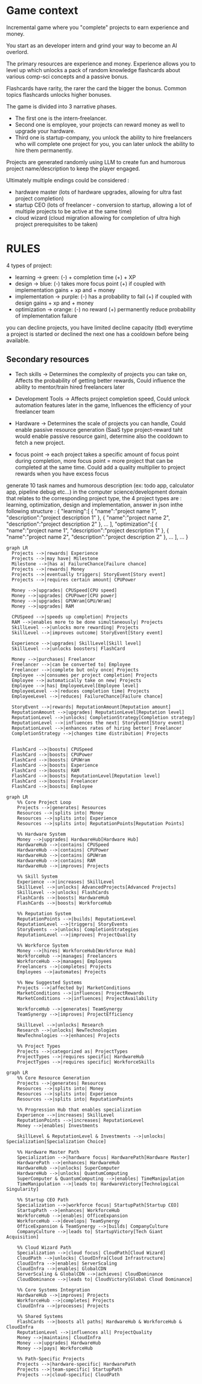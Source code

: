 ﻿# Game context
Incremental game where you "complete" projects to earn experience and money.

You start as an developer intern and grind your way to become an AI overlord.

The primary resources are experience and money. 
Experience allows you to level up which unlocks a pack of random knowledge flashcards about various comp-sci concepts and a passive bonus.

Flashcards have rarity, the rarer the card the bigger the bonus.
Common topics flashcards unlocks higher bonuses.

The game is divided into 3 narrative phases.
 - The first one is the intern-freelancer.
 - Second one is employee, your projects can reward money as well to upgrade your hardware.
 - Third one is startup-company, you unlock the ability to hire freelancers who will complete one project for you, you can later unlock the ability to hire them permanently.

Projects are generated randomly using LLM to create fun and humorous project name/description to keep the player engaged.

Ultimately multiple endings could be considered :
- hardware master (lots of hardware upgrades, allowing for ultra fast project completion)
- startup CEO (lots of freelancer - conversion to startup, allowing a lot of multiple projects to be active at the same time)
- cloud wizard (cloud migration allowing for completion of ultra high project prerequisites to be taken)

# RULES

4 types of project:
- learning -> green: 
  (-) + completion time
  (+) + XP
- design -> blue:
  (-) takes more focus point
  (+) if coupled with implementation gains + xp and + money
- implementation -> purple:
  (-) has a probability to fail
  (+) if coupled with design gains + xp and + money
- optimization -> orange:
  (-) no reward
  (+) permanently reduce probability of implementation failure

you can decline projects, you have limited decline capacity (tbd)
everytime a project is started or declined the next one has a cooldown before being available.


## Secondary resources
 - Tech skills -> Determines the complexity of projects you can take on, Affects the probability of getting better rewards, Could influence the ability to mentor/train hired freelancers later
 
 - Development Tools -> Affects project completion speed, Could unlock automation features later in the game, Influences the efficiency of your freelancer team
 
 - Hardware -> Determines the scale of projects you can handle, Could enable passive resource generation (SaaS type project-reward taht would enable passive resource gain), determine also the cooldown to fetch a new project.
 
 - focus point -> each project takes a specific amount of focus point during completion, more focus point = more project that can be completed at the same time. Could add a quality multiplier to project rewards when you have excess focus

generate 10  task names and humorous description (ex: todo app, calculator app, pipeline debug etc...) in the computer science/development domain that relates to the corresponding project type, the 4 project types are : learning, optimization, design and implementation, answer in json inthe following structure : 
{
  "learning":[
    {
      "name":"project name 1",
      "description":"project description 1"
    },
    {
      "name":"project name 2",
      "description":"project description 2"
    },
    ...
  ],
  "optimization":[
    {
      "name":"project name 1",
      "description":"project description 1"
    },
    {
      "name":"project name 2",
      "description":"project description 2"
    },
    ...
  ],
  ...
}
```mermaid
graph LR
  Projects -->|rewards| Experience
  Projects -->|may have| Milestone
  Milestone -->|has a| FailureChance[Failure chance]
  Projects -->|rewards| Money
  Projects -->|eventually triggers| StoryEvent[Story event]
  Projects -->|requires certain amount| CPUPower

  Money -->|upgrades| CPUSpeed[CPU speed]
  Money -->|upgrades| CPUPower[CPU power]
  Money -->|upgrades| GPUWram[GPU/Wram]
  Money -->|upgrades| RAM

  CPUSpeed -->|speeds up completion| Projects
  RAM -->|enables more to be done simultaneously| Projects
  SkillLevel -->|unlocks more rewarding| Projects
  SkillLevel -->|improves outcome| StoryEvent[Story event]

  Experience -->|upgrades| SkillLevel[Skill level]
  SkillLevel -->|unlocks boosters| FlashCard

  Money -->|purchases| Freelancer
  Freelancer -->|can be converted to| Employee
  Freelancer -->|complete but only once| Projects
  Employee -->|consumes per project completion| Projects
  Employee -->|automatically take on new| Projects
  Employee -->|has| EmployeeLevel[Employee level]
  EmployeeLevel -->|reduces completion time| Projects
  EmployeeLevel -->|reduces| FailureChance[Failure chance]

  StoryEvent -->|rewards| ReputationAmount[Reputation amount]
  ReputationAmount -->|upgrades| ReputationLevel[Reputation level]
  ReputationLevel -->|unlocks| CompletionStrategy[Completion strategy]
  ReputationLevel -->|influences the next| StoryEvent[Story event]
  ReputationLevel -->|enhances rates of hiring better| Freelancer
  CompletionStrategy -->|changes time distribution| Projects


  FlashCard -->|boosts| CPUSpeed
  FlashCard -->|boosts| CPUPower
  FlashCard -->|boosts| GPUWram
  FlashCard -->|boosts| Experience
  FlashCard -->|boosts| RAM
  FlashCard -->|boosts| ReputationLevel[Reputation level]
  FlashCard -->|boosts| Freelancer
  FlashCard -->|boosts| Employee
```

```mermaid
graph LR
    %% Core Project Loop
    Projects -->|generates| Resources
    Resources -->|splits into| Money
    Resources -->|splits into| Experience
    Resources -->|splits into| ReputationPoints[Reputation Points]

    %% Hardware System
    Money -->|upgrades| HardwareHub[Hardware Hub]
    HardwareHub -->|contains| CPUSpeed
    HardwareHub -->|contains| CPUPower
    HardwareHub -->|contains| GPUWram
    HardwareHub -->|contains| RAM
    HardwareHub -->|improves| Projects

    %% Skill System
    Experience -->|increases| SkillLevel
    SkillLevel -->|unlocks| AdvancedProjects[Advanced Projects]
    SkillLevel -->|unlocks| FlashCards
    FlashCards -->|boosts| HardwareHub
    FlashCards -->|boosts| WorkforceHub

    %% Reputation System
    ReputationPoints -->|builds| ReputationLevel
    ReputationLevel -->|triggers| StoryEvents
    StoryEvents -->|unlocks| CompletionStrategies
    ReputationLevel -->|improves| ProjectQuality

    %% Workforce System
    Money -->|hires| WorkforceHub[Workforce Hub]
    WorkforceHub -->|manages| Freelancers
    WorkforceHub -->|manages| Employees
    Freelancers -->|completes| Projects
    Employees -->|automates| Projects

    %% New Suggested Systems
    Projects -->|affected by| MarketConditions
    MarketConditions -->|influences| ProjectRewards
    MarketConditions -->|influences| ProjectAvailability

    WorkforceHub -->|generates| TeamSynergy
    TeamSynergy -->|improves| ProjectEfficiency

    SkillLevel -->|unlocks| Research
    Research -->|unlocks| NewTechnologies
    NewTechnologies -->|enhances| Projects

    %% Project Types
    Projects -->|categorized as| ProjectTypes
    ProjectTypes -->|requires specific| HardwareHub
    ProjectTypes -->|requires specific| WorkforceSkills
```

```mermaid
graph LR
    %% Core Resource Generation
    Projects -->|generates| Resources
    Resources -->|splits into| Money
    Resources -->|splits into| Experience
    Resources -->|splits into| ReputationPoints

    %% Progression Hub that enables specialization
    Experience -->|increases| SkillLevel
    ReputationPoints -->|increases| ReputationLevel
    Money -->|enables| Investments
    
    SkillLevel & ReputationLevel & Investments -->|unlocks| Specialization[Specialization Choice]

    %% Hardware Master Path
    Specialization -->|hardware focus| HardwarePath[Hardware Master]
    HardwarePath -->|enhances| HardwareHub
    HardwareHub -->|unlocks| SuperComputer
    HardwareHub -->|unlocks| QuantumComputing
    SuperComputer & QuantumComputing -->|enables| TimeManipulation
    TimeManipulation -->|leads to| HardwareVictory[Technological Singularity]

    %% Startup CEO Path
    Specialization -->|workforce focus| StartupPath[Startup CEO]
    StartupPath -->|enhances| WorkforceHub
    WorkforceHub -->|enables| OfficeExpansion
    WorkforceHub -->|develops| TeamSynergy
    OfficeExpansion & TeamSynergy -->|builds| CompanyCulture
    CompanyCulture -->|leads to| StartupVictory[Tech Giant Acquisition]

    %% Cloud Wizard Path
    Specialization -->|cloud focus| CloudPath[Cloud Wizard]
    CloudPath -->|unlocks| CloudInfra[Cloud Infrastructure]
    CloudInfra -->|enables| ServerScaling
    CloudInfra -->|enables| GlobalCDN
    ServerScaling & GlobalCDN -->|achieves| CloudDominance
    CloudDominance -->|leads to| CloudVictory[Global Cloud Dominance]

    %% Core Systems Integration
    HardwareHub -->|improves| Projects
    WorkforceHub -->|completes| Projects
    CloudInfra -->|processes| Projects

    %% Shared Systems
    FlashCards -->|boosts all paths| HardwareHub & WorkforceHub & CloudInfra
    ReputationLevel -->|influences all| ProjectQuality
    Money -->|maintains| CloudInfra
    Money -->|upgrades| HardwareHub
    Money -->|pays| WorkforceHub

    %% Path-Specific Projects
    Projects -->|hardware-specific| HardwarePath
    Projects -->|team-specific| StartupPath
    Projects -->|cloud-specific| CloudPath
```